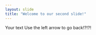 ```yaml
---
layout: slide
title: "Welcome to our second slide!"
---
```

Your text
Use the left arrow to go back!?!?!
